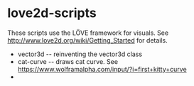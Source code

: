 # love2d-scripts

These scripts use the LÖVE framework for visuals. See http://www.love2d.org/wiki/Getting_Started for details.
* vector3d -- reinventing the vector3d class
* cat-curve -- draws cat curve. See https://www.wolframalpha.com/input/?i=first+kitty+curve
* 

